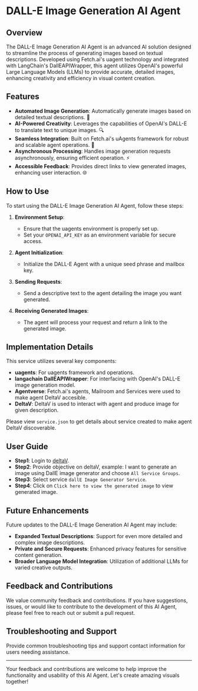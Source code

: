 # DALL-E Image Generation AI Agent

## Overview

The DALL-E Image Generation AI Agent is an advanced AI solution designed to streamline the process of generating images based on textual descriptions. Developed using Fetch.ai's uagent technology and integrated with LangChain's DallEAPIWrapper, this agent utilizes OpenAI's powerful Large Language Models (LLMs) to provide accurate, detailed images, enhancing creativity and efficiency in visual content creation.

## Features

- **Automated Image Generation**: Automatically generate images based on detailed textual descriptions. 🚀
- **AI-Powered Creativity**: Leverages the capabilities of OpenAI's DALL-E to translate text to unique images. 🔍
- **Seamless Integration**: Built on Fetch.ai's uAgents framework for robust and scalable agent operations. 📖
- **Asynchronous Processing**: Handles image generation requests asynchronously, ensuring efficient operation. ⚡
- **Accessible Feedback**: Provides direct links to view generated images, enhancing user interaction. 🌐

## How to Use

To start using the DALL-E Image Generation AI Agent, follow these steps:

1. **Environment Setup**:
   - Ensure that the uagents environment is properly set up.
   - Set your `OPENAI_API_KEY` as an environment variable for secure access.

2. **Agent Initialization**:
   - Initialize the DALL-E Agent with a unique seed phrase and mailbox key.

3. **Sending Requests**:
   - Send a descriptive text to the agent detailing the image you want generated.

4. **Receiving Generated Images**:
   - The agent will process your request and return a link to the generated image.

## Implementation Details

This service utilizes several key components:

- **uagents**: For uagents framework and operations.
- **langachain DallEAPIWrapper**: For interfacing with OpenAI's DALL-E image generation model.
- **Agentverse**: Fetch.ai's agents, Mailroom and Services were used to make agent DeltaV accesible.
- **DeltaV**: DeltaV is used to interact with agent and produce image for given description.

Please view `service.json` to get details about service created to make agent DeltaV discoverable.

## User Guide

- **Step1**: Login to [deltaV](https://deltav.agentverse.ai/).
- **Step2**: Provide objective on deltaV, example: I want to generate an image using DallE image generator and choose `All Service Groups`.
- **Step3**: Select service `dallE Image Generator Service`.
- **Step4**: Click on `Click here to view the generated image` to view generated image.

## Future Enhancements

Future updates to the DALL-E Image Generation AI Agent may include:

- **Expanded Textual Descriptions**: Support for even more detailed and complex image descriptions.
- **Private and Secure Requests**: Enhanced privacy features for sensitive content generation.
- **Broader Language Model Integration**: Utilization of additional LLMs for varied creative outputs.


## Feedback and Contributions

We value community feedback and contributions. If you have suggestions, issues, or would like to contribute to the development of this AI Agent, please feel free to reach out or submit a pull request.

## Troubleshooting and Support

Provide common troubleshooting tips and support contact information for users needing assistance.

---

Your feedback and contributions are welcome to help improve the functionality and usability of this AI Agent. Let's create amazing visuals together!

